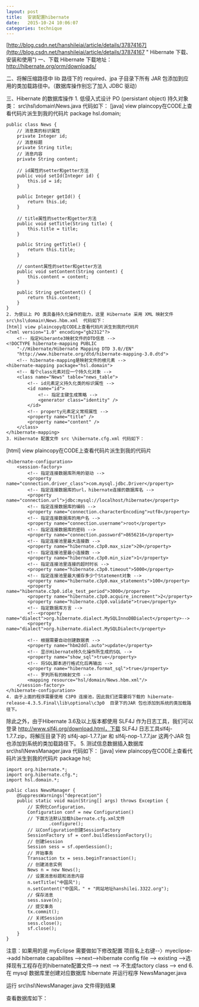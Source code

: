 ```yaml
---
layout: post
title:  安装配置hibernate
date:   2015-10-24 10:06:07     
categories: technique
---
```

[http://blog.csdn.net/hanshileiai/article/details/37874167](http://blog.csdn.net/hanshileiai/article/details/37874167 " Hibernate 下载、安装和使用")
一、下载 Hibernate 下载地址：http://hibernate.org/orm/downloads/

二、将解压缩路径中 lib 路径下的 required、jpa 子目录下所有 JAR 包添加到应用的类加载路径中。（数据库操作别忘了加入 JDBC 驱动）

三、Hibernate 的数据库操作
    1. 低侵入式设计  PO (persistant object) 持久对象类：  src\hsl\domain\News.java 代码如下：
[java] view plaincopy在CODE上查看代码片派生到我的代码片
    package hsl.domain;  
      
    public class News {  
        // 消息类的标识属性  
        private Integer id;  
        // 消息标题  
        private String title;  
        // 消息内容  
        private String content;  
      
        // id属性的setter和getter方法  
        public void setId(Integer id) {  
            this.id = id;  
        }  
      
        public Integer getId() {  
            return this.id;  
        }  
      
        // title属性的setter和getter方法  
        public void setTitle(String title) {  
            this.title = title;  
        }  
      
        public String getTitle() {  
            return this.title;  
        }  
      
        // content属性的setter和getter方法  
        public void setContent(String content) {  
            this.content = content;  
        }  
      
        public String getContent() {  
            return this.content;  
        }  
    }  
    2. 为使以上 PO 类具备持久化操作的能力，这里 Hibernate 采用 XML 映射文件 src\hsl\domain\News.hbm.xml  代码如下：
    [html] view plaincopy在CODE上查看代码片派生到我的代码片
    <?xml version="1.0" encoding="gb2312"?>  
        <!-- 指定Hiberante3映射文件的DTD信息 -->  
    <!DOCTYPE hibernate-mapping PUBLIC   
        "-//Hibernate/Hibernate Mapping DTD 3.0//EN"  
        "http://www.hibernate.org/dtd/hibernate-mapping-3.0.dtd">  
        <!-- hibernate-mapping是映射文件的根元素 -->  
    <hibernate-mapping package="hsl.domain">  
        <!-- 每个class元素对应一个持久化对象 -->  
        <class name="News" table="news_table">  
            <!-- id元素定义持久化类的标识属性 -->  
            <id name="id">  
                <!-- 指定主键生成策略 -->  
                <generator class="identity" />  
            </id>  
            <!-- property元素定义常规属性 -->  
            <property name="title" />  
            <property name="content" />  
        </class>  
    </hibernate-mapping>  
    3. Hibernate 配置文件 src \hibernate.cfg.xml 代码如下：
[html] view plaincopy在CODE上查看代码片派生到我的代码片
<?xml version="1.0" encoding="GBK"?>  
<!-- 指定Hibernate配置文件的DTD信息 -->  
<!DOCTYPE hibernate-configuration PUBLIC  
    "-//Hibernate/Hibernate Configuration DTD 3.0//EN"  
    "http://www.hibernate.org/dtd/hibernate-configuration-3.0.dtd">  
<!-- hibernate- configuration是连接配置文件的根元素 -->  
    <hibernate-configuration>  
        <session-factory>  
            <!-- 指定连接数据库所用的驱动 -->  
            <property name="connection.driver_class">com.mysql.jdbc.Driver</property>  
            <!-- 指定连接数据库的url，hibernate连接的数据库名 -->  
            <property name="connection.url">jdbc:mysql://localhost/hibernate</property>  
            <!-- 指定连接数据库的编码 -->  
            <property name="connection.characterEncoding">utf8</property>  
            <!-- 指定连接数据库的用户名 -->  
            <property name="connection.username">root</property>  
            <!-- 指定连接数据库的密码 -->  
            <property name="connection.password">8656216</property>  
            <!-- 指定连接池里最大连接数 -->  
            <property name="hibernate.c3p0.max_size">20</property>  
            <!-- 指定连接池里最小连接数 -->  
            <property name="hibernate.c3p0.min_size">1</property>  
            <!-- 指定连接池里连接的超时时长 -->  
            <property name="hibernate.c3p0.timeout">5000</property>  
            <!-- 指定连接池里最大缓存多少个Statement对象 -->  
            <property name="hibernate.c3p0.max_statements">100</property>  
            <property name="hibernate.c3p0.idle_test_period">3000</property>  
            <property name="hibernate.c3p0.acquire_increment">2</property>  
            <property name="hibernate.c3p0.validate">true</property>  
            <!-- 指定数据库方言 -->  
            <!--<property name="dialect">org.hibernate.dialect.MySQLInnoDBDialect</property>-->  
            <property name="dialect">org.hibernate.dialect.MySQLDialect</property>  
              
            <!-- 根据需要自动创建数据表 -->  
            <property name="hbm2ddl.auto">update</property>  
            <!-- 显示Hibernate持久化操作所生成的SQL -->  
            <property name="show_sql">true</property>  
            <!-- 将SQL脚本进行格式化后再输出 -->  
            <property name="hibernate.format_sql">true</property>  
            <!-- 罗列所有的映射文件 -->  
            <mapping resource="hsl/domain/News.hbm.xml"/>  
        </session-factory>  
    </hibernate-configuration>  
    4. 由于上面的程序需要使用 C3P0 连接池，因此我们还需要将下载的 hibernate-release-4.3.5.Final\lib\optional\c3p0  目录下的JAR 包也添加到系统的类加载路径下。
除此之外，由于Hibernate 3.6及以上版本都使用 SLF4J 作为日志工具，我们可以登录 http://www.slf4j.org/download.html，下载 SLF4J 日志工具slf4j-1.7.7.zip，将解压目录下的 slf4j-api-1.7.7.jar  和  slf4j-nop-1.7.7.jar  这两个JAR 包也添加到系统的类加载路径下。
    5. 测试信息数据插入数据库  src\hsl\NewsManager.java  代码如下：
[java] view plaincopy在CODE上查看代码片派生到我的代码片
    package hsl;  
      
    import org.hibernate.*;  
    import org.hibernate.cfg.*;  
    import hsl.domain.*;  
      
    public class NewsManager {  
        @SuppressWarnings("deprecation")  
        public static void main(String[] args) throws Exception {  
            // 实例化Configuration，  
            Configuration conf = new Configuration()  
            // 下面方法默认加载hibernate.cfg.xml文件  
                    .configure();  
            // 以Configuration创建SessionFactory  
            SessionFactory sf = conf.buildSessionFactory();  
            // 创建Session  
            Session sess = sf.openSession();  
            // 开始事务  
            Transaction tx = sess.beginTransaction();  
            // 创建消息实例  
            News n = new News();  
            // 设置消息标题和消息内容  
            n.setTitle("中国风");  
            n.setContent("中国风，" + "网站地址hanshilei.3322.org");  
            // 保存消息  
            sess.save(n);  
            // 提交事务  
            tx.commit();  
            // 关闭Session  
            sess.close();  
            sf.close();  
        }  
    }  
注意：如果用的是 myEclipse 需要做如下修改配置
项目名上右键--〉myeclipse-->add hibernate capabilites -->next-->hibernate config file --> existing -->选择现有工程存在的hibernate配置文件--> next --> 不生成factory class --> end
    6. 在 mysql 数据库里创建对应数据库  hibernate 并运行程序 NewsManager.java

运行   src\hsl\NewsManager.java  文件得到结果


查看数据库如下：

